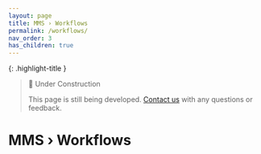 ```yaml
---
layout: page
title: MMS › Workflows
permalink: /workflows/
nav_order: 3
has_children: true
---
```


{: .highlight-title }
> 🚧 Under Construction
>
> This page is still being developed. [Contact us](/metadata-documentation/contact/) with any questions or feedback.

# MMS › Workflows